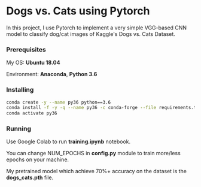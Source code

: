 # Dogs vs. Cats using Pytorch

In this project, I use Pytorch to implement a very simple VGG-based CNN model to classify dog/cat images of Kaggle's Dogs vs. Cats Dataset.

### Prerequisites

My OS: **Ubuntu 18.04**

Environment: **Anaconda**, **Python 3.6**

### Installing

```bash
conda create -y --name py36 python==3.6
conda install -f -y -q --name py36 -c conda-forge --file requirements.txt
conda activate py36
```

### Running

Use Google Colab to run **training.ipynb** notebook.

You can change NUM_EPOCHS in **config.py** module to train more/less epochs on your machine.

My pretrained model which achieve 70%+ accuracy on the dataset is the **dogs_cats.pth** file.